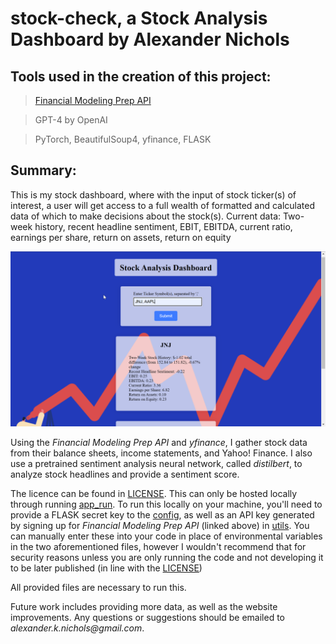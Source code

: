 # stock-check, a Stock Analysis Dashboard by Alexander Nichols

## Tools used in the creation of this project:

> [Financial Modeling Prep API](https://site.financialmodelingprep.com/) 

> GPT-4 by OpenAI
 
> PyTorch, BeautifulSoup4, yfinance, FLASK

## Summary:

This is my stock dashboard, where with the input of stock ticker(s) of interest, a user will get access to a full 
wealth of formatted and calculated data of which to make decisions about the stock(s). Current data:
Two-week history, recent headline sentiment, EBIT, EBITDA, current ratio, earnings per share, return on assets, return on 
equity

![SampleImage](static/sampleimage.png)

Using the _Financial Modeling Prep API_ and _yfinance_, I gather stock data from their balance sheets, income statements, 
and Yahoo! Finance. I also use a pretrained sentiment analysis neural network, called _distilbert_, to analyze stock 
headlines and provide a sentiment score. 

The licence can be found in [LICENSE](LICENSE.md). This can only be hosted locally through running 
[app_run](app_run.py). To run this locally on your machine, you'll need to provide a FLASK secret key to the 
[config](config.py), as well as an API key generated by signing up for _Financial Modeling Prep API_ (linked above) in [utils](utils.py). 
You can manually enter these into your code in place of environmental variables in the two aforementioned files, 
however I wouldn't recommend that for security reasons unless you are only running the code and not developing it to be 
later published (in line with the [LICENSE](LICENSE.md))

All provided files are necessary to run this.

Future work includes providing more data, as well as the website improvements. Any questions or suggestions should be 
emailed to _alexander.k.nichols@gmail.com_.
